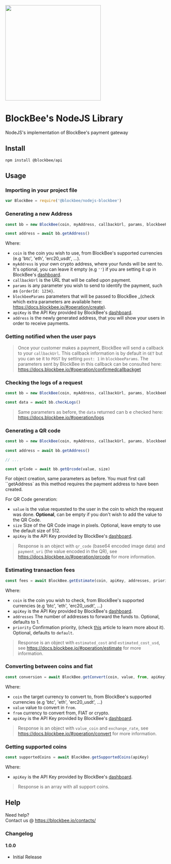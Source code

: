 [<img src="https://blockbee.io/static/assets/images/blockbee_logo_nospaces.png" width="300"/>](image.png)

# BlockBee's NodeJS Library
NodeJS's implementation of BlockBee's payment gateway

## Install

```console
npm install @blockbee/api
```

## Usage

### Importing in your project file

```js
var BlockBee = require('@blockbee/nodejs-blockbee')
```

### Generating a new Address

```js
const bb = new BlockBee(coin, myAddress, callbackUrl, params, blockbeeParams, apiKey)

const address = await bb.getAddress()
```

Where:

* `coin` is the coin you wish to use, from BlockBee's supported currencies (e.g 'btc', 'eth', 'erc20_usdt', ...).
* `myAddress` is your own crypto address, where your funds will be sent to. It's optional, you can leave it empty (e.g ``''``) if you are setting it up in BlockBee's [dashboard](https://dash.blockbee.io/).
* `callbackUrl` is the URL that will be called upon payment.
* `params` is any parameter you wish to send to identify the payment, such as `{orderId: 1234}`.
* `blockbeeParams` parameters that will be passed to BlockBee _(check which extra parameters are available here: https://docs.blockbee.io/#operation/create).
* `apiKey` is the API Key provided by BlockBee's [dashboard](https://dash.blockbee.io/).
* `address` is the newly generated address, that you will show your users in order to receive payments.

### Getting notified when the user pays

> Once your customer makes a payment, BlockBee will send a callback to your `callbackUrl`. This callback information is by default in ``GET`` but you can se it to ``POST`` by setting ``post: 1`` in ``blockbeeParams``. The parameters sent by BlockBee in this callback can be consulted here: https://docs.blockbee.io/#operation/confirmedcallbackget

### Checking the logs of a request

```js
const bb = new BlockBee(coin, myAddress, callbackUrl, params, blockbeeParams, apiKey)

const data = await bb.checkLogs()
```
> Same parameters as before, the ```data``` returned can b e checked here: https://docs.blockbee.io/#operation/logs

### Generating a QR code

```js
const bb = new BlockBee(coin, myAddress, callbackUrl, params, blockbeeParams, apiKey)
    
const address = await bb.getAddress()

// ...

const qrCode = await bb.getQrcode(value, size)
```
For object creation, same parameters as before. You must first call ``getAddress` as this method requires the payment address to have been created.

For QR Code generation:

* ``value`` is the value requested to the user in the coin to which the request was done. **Optional**, can be empty if you don't wish to add the value to the QR Code.
* ``size`` Size of the QR Code image in pixels. Optional, leave empty to use the default size of 512.
* ``apiKey`` is the API Key provided by BlockBee's [dashboard](https://dash.blockbee.io/).

> Response is an object with `qr_code` (base64 encoded image data) and `payment_uri` (the value encoded in the QR), see https://docs.blockbee.io/#operation/qrcode for more information.

### Estimating transaction fees

```js
const fees = await BlockBee.getEstimate(coin, apiKey, addresses, priority)
```
Where: 
* ``coin`` is the coin you wish to check, from BlockBee's supported currencies (e.g 'btc', 'eth', 'erc20_usdt', ...)
* ``apiKey`` is the API Key provided by BlockBee's [dashboard](https://dash.blockbee.io/).
* ``addresses`` The number of addresses to forward the funds to. Optional, defaults to 1.
* ``priority`` Confirmation priority, (check [this](https://support.blockbee.io/article/how-the-priority-parameter-works) article to learn more about it). Optional, defaults to ``default``.

> Response is an object with ``estimated_cost`` and ``estimated_cost_usd``, see https://docs.blockbee.io/#operation/estimate for more information.

### Converting between coins and fiat

```js
const conversion = await BlockBee.getConvert(coin, value, from, apiKey)
```
Where:
* ``coin`` the target currency to convert to, from BlockBee's supported currencies (e.g 'btc', 'eth', 'erc20_usdt', ...)
* ``value`` value to convert in `from`.
* ``from`` currency to convert from, FIAT or crypto.
* ``apiKey`` is the API Key provided by BlockBee's [dashboard](https://dash.blockbee.io/).

> Response is an object with ``value_coin`` and ``exchange_rate``, see https://docs.blockbee.io/#operation/convert for more information.

### Getting supported coins
```js
const supportedCoins = await BlockBee.getSupportedCoins(apiKey)
```
Where:
* ``apiKey`` is the API Key provided by BlockBee's [dashboard](https://dash.blockbee.io/).

> Response is an array with all support coins.

## Help

Need help?  
Contact us @ https://blockbee.io/contacts/


### Changelog

#### 1.0.0
* Initial Release